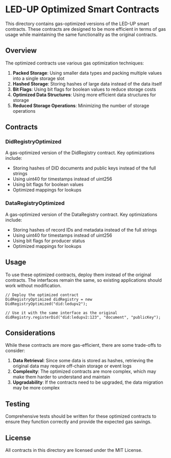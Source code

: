 # LED-UP Optimized Smart Contracts

This directory contains gas-optimized versions of the LED-UP smart contracts. These contracts are designed to be more efficient in terms of gas usage while maintaining the same functionality as the original contracts.

## Overview

The optimized contracts use various gas optimization techniques:

1. **Packed Storage**: Using smaller data types and packing multiple values into a single storage slot
2. **Hashed Storage**: Storing hashes of large data instead of the data itself
3. **Bit Flags**: Using bit flags for boolean values to reduce storage costs
4. **Optimized Data Structures**: Using more efficient data structures for storage
5. **Reduced Storage Operations**: Minimizing the number of storage operations

## Contracts

### DidRegistryOptimized

A gas-optimized version of the DidRegistry contract. Key optimizations include:

- Storing hashes of DID documents and public keys instead of the full strings
- Using uint40 for timestamps instead of uint256
- Using bit flags for boolean values
- Optimized mappings for lookups

### DataRegistryOptimized

A gas-optimized version of the DataRegistry contract. Key optimizations include:

- Storing hashes of record IDs and metadata instead of the full strings
- Using uint40 for timestamps instead of uint256
- Using bit flags for producer status
- Optimized mappings for lookups

## Usage

To use these optimized contracts, deploy them instead of the original contracts. The interfaces remain the same, so existing applications should work without modification.

```solidity
// Deploy the optimized contract
DidRegistryOptimized didRegistry = new DidRegistryOptimized("did:ledupv2");

// Use it with the same interface as the original
didRegistry.registerDid("did:ledupv2:123", "document", "publicKey");
```

## Considerations

While these contracts are more gas-efficient, there are some trade-offs to consider:

1. **Data Retrieval**: Since some data is stored as hashes, retrieving the original data may require off-chain storage or event logs
2. **Complexity**: The optimized contracts are more complex, which may make them harder to understand and maintain
3. **Upgradability**: If the contracts need to be upgraded, the data migration may be more complex

## Testing

Comprehensive tests should be written for these optimized contracts to ensure they function correctly and provide the expected gas savings.

## License

All contracts in this directory are licensed under the MIT License.
